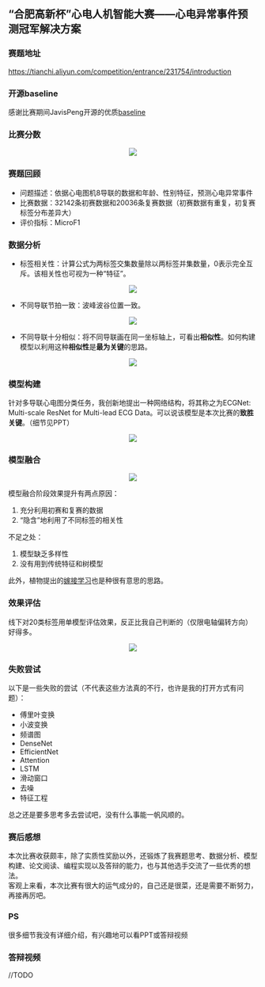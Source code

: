 ## “合肥高新杯”心电人机智能大赛——心电异常事件预测冠军解决方案
### 赛题地址
https://tianchi.aliyun.com/competition/entrance/231754/introduction  
### 开源baseline
感谢比赛期间JavisPeng开源的优质[baseline](https://github.com/JavisPeng/ecg_pytorch)
### 比赛分数
<p align="center">
  <img src="image/rank.png">
</p>

### 赛题回顾
- 问题描述：依据心电图机8导联的数据和年龄、性别特征，预测心电异常事件
- 比赛数据：32142条初赛数据和20036条复赛数据（初赛数据有重复，初复赛标签分布差异大）
- 评价指标：MicroF1
### 数据分析
- 标签相关性：计算公式为两标签交集数量除以两标签并集数量，0表示完全互斥。该相关性也可视为一种“特征”。
<p align="center">
  <img src="image/corr.png">
</p>

- 不同导联节拍一致：波峰波谷位置一致。
<p align="center">
  <img src="image/8lead1.png">
</p>

- 不同导联十分相似：将不同导联画在同一坐标轴上，可看出**相似性**。如何构建模型以利用这种**相似性**是**最为关键**的思路。
<p align="center">
  <img src="image/8lead2.png">
</p>

### 模型构建
针对多导联心电图分类任务，我创新地提出一种网络结构，将其称之为ECGNet: Multi-scale ResNet for Multi-lead ECG Data。可以说该模型是本次比赛的**致胜关键**。（细节见PPT）
<p align="center">
  <img src="image/ECGNet.png">
</p>

### 模型融合
<p align="center">
  <img src="image/stacking.png">
</p>

模型融合阶段效果提升有两点原因：
  1. 充分利用初赛和复赛的数据
  2. “隐含”地利用了不同标签的相关性 
  
不足之处：
  1. 模型缺乏多样性
  2. 没有用到传统特征和树模型   
  
此外，植物提出的[嫁接学习](https://github.com/plantsgo/ijcai-2018)也是种很有意思的思路。

### 效果评估
线下对20类标签用单模型评估效果，反正比我自己判断的（仅限电轴偏转方向）好得多。
<p align="center">
  <img src="image/eval.png">
</p>

### 失败尝试
以下是一些失败的尝试（不代表这些方法真的不行，也许是我的打开方式有问题）：
- 傅里叶变换
- 小波变换
- 频谱图
- DenseNet
- EfficientNet
- Attention
- LSTM
- 滑动窗口
- 去噪
- 特征工程

总之还是要多思考多去尝试吧，没有什么事能一帆风顺的。

### 赛后感想
本次比赛收获颇丰，除了实质性奖励以外，还锻炼了我赛题思考、数据分析、模型构建、论文阅读、编程实现以及答辩的能力，也与其他选手交流了一些优秀的想法。  
客观上来看，本次比赛有很大的运气成分的，自己还是很菜，还是需要不断努力，再接再厉吧。

### PS
很多细节我没有详细介绍，有兴趣地可以看PPT或答辩视频

### 答辩视频
//TODO
